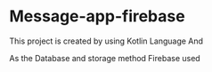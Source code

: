 # Message-app-firebase
This project is created by using Kotlin Language And

As the Database and storage method Firebase used
